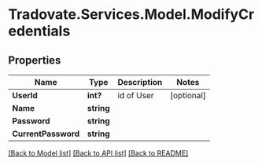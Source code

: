 # Tradovate.Services.Model.ModifyCredentials
## Properties

Name | Type | Description | Notes
------------ | ------------- | ------------- | -------------
**UserId** | **int?** | id of User | [optional] 
**Name** | **string** |  | 
**Password** | **string** |  | 
**CurrentPassword** | **string** |  | 

[[Back to Model list]](../README.md#documentation-for-models) [[Back to API list]](../README.md#documentation-for-api-endpoints) [[Back to README]](../README.md)

